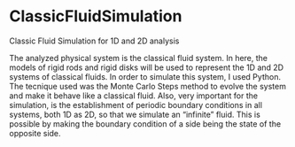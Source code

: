 # ClassicFluidSimulation

Classic Fluid Simulation for 1D and 2D analysis

The analyzed physical system is the classical fluid system. In here, the models of rigid rods and rigid disks will be used to represent the 1D and 2D systems of classical fluids. 
In order to simulate this system, I used Python. 
The tecnique used was the Monte Carlo Steps method to evolve the system and make it behave like a classical fluid. 
Also, very important for the simulation, is the establishment of periodic boundary conditions in all systems, both 1D as 2D, so that we simulate an “infinite” fluid. This is possible by making the boundary condition of a side being the state of the opposite side.
